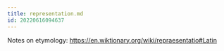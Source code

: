 ```yaml
---
title: representation.md
id: 20220616094637
---
```


Notes on etymology:
https://en.wiktionary.org/wiki/repraesentatio#Latin